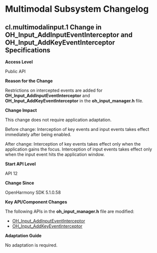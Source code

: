 # Multimodal Subsystem Changelog

## cl.multimodalinput.1 Change in OH_Input_AddInputEventInterceptor and OH_Input_AddKeyEventInterceptor Specifications

**Access Level**

Public API

**Reason for the Change**

Restrictions on intercepted events are added for **OH_Input_AddInputEventInterceptor** and **OH_Input_AddKeyEventInterceptor** in the **oh_input_manager.h** file.

**Change Impact**

This change does not require application adaptation.

Before change: Interception of key events and input events takes effect immediately after being enabled.
  
After change: Interception of key events takes effect only when the application gains the focus. Interception of input events takes effect only when the input event hits the application window.

**Start API Level**

API 12

**Change Since**

OpenHarmony SDK 5.1.0.58

**Key API/Component Changes**

The following APIs in the **oh_input_manager.h** file are modified:

- [OH_Input_AddInputEventInterceptor](../../../application-dev/reference/apis-input-kit/capi-oh-input-manager-h.md#oh_input_addinputeventinterceptor)
- [OH_Input_AddKeyEventInterceptor](../../../application-dev/reference/apis-input-kit/capi-oh-input-manager-h.md#oh_input_addkeyeventinterceptor)

**Adaptation Guide**

No adaptation is required.
